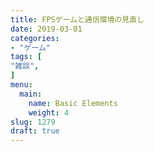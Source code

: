 ```yaml
---
title: FPSゲームと通信環境の見直し
date: 2019-03-01
categories:
- "ゲーム"
tags: [
"雑談",
]
menu:
  main:
    name: Basic Elements
    weight: 4
slug: 1279
draft: true
---
```

